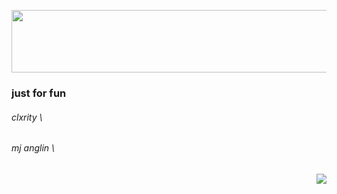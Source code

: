 <img src='https://images-ext-2.discordapp.net/external/8uuKde1ImqkoDbTfXjOQeXZaadPTujKNXClOHXjTgEw/https/i.gyazo.com/a623b03394d2a4807cace4f4835884a1.png'
width="1000px" height="100px" />
### just for fun
###### clxrity \\
###### mj anglin \\
<img src='https://media.discordapp.net/attachments/939974049361190912/982157090682449940/green_ish_pixel_fountain_art.gif' style='float: right;' />

